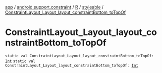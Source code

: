 [app](../../../index.md) / [android.support.constraint](../../index.md) / [R](../index.md) / [styleable](index.md) / [ConstraintLayout_Layout_layout_constraintBottom_toTopOf](./-constraint-layout_-layout_layout_constraint-bottom_to-top-of.md)

# ConstraintLayout_Layout_layout_constraintBottom_toTopOf

`static val ConstraintLayout_Layout_layout_constraintBottom_toTopOf: `[`Int`](https://kotlinlang.org/api/latest/jvm/stdlib/kotlin/-int/index.html)
`static val ConstraintLayout_Layout_layout_constraintBottom_toTopOf: `[`Int`](https://kotlinlang.org/api/latest/jvm/stdlib/kotlin/-int/index.html)